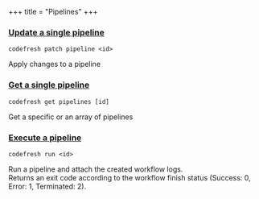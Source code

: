 +++
title = "Pipelines"
+++

### [Update a single pipeline](update-a-single-pipeline)
`codefresh patch pipeline <id>`

Apply changes to a pipeline

### [Get a single pipeline](get-a-single-pipeline)
`codefresh get pipelines [id]`

Get a specific or an array of pipelines

### [Execute a pipeline](execute-a-pipeline)
`codefresh run <id>`

Run a pipeline and attach the created workflow logs.<br />Returns an exit code according to the workflow finish status (Success: 0, Error: 1, Terminated: 2).

